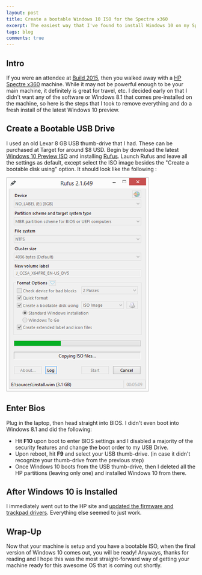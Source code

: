```yaml
---
layout: post
title: Create a bootable Windows 10 ISO for the Spectre x360 
excerpt: The easiest way that I've found to install Windows 10 on my Spectre x360
tags: blog
comments: true
---
```


## Intro


If you were an attendee at [Build 2015](http://www.buildwindows.com/), then you walked away with a [HP Spectre x360](http://store.hp.com/webapp/wcs/stores/servlet/us/en/mdp/Laptops/spectre-x360-211501--1) machine. While it may not be powerful enough to be your main machine, it definitely is great for travel, etc. I decided early on that I didn't want any of the software or Windows 8.1 that comes pre-installed on the machine, so here is the steps that I took to remove everything and do a fresh install of the latest Windows 10 preview. 

## Create a Bootable USB Drive

I used an old Lexar 8 GB USB thumb-drive that I had. These can be purchased at Target for around $8 USD. Begin by download the latest [Windows 10 Preview ISO](http://windows.microsoft.com/en-us/windows/preview-iso) and installing [Rufus](http://rufus.akeo.ie/). Launch Rufus and leave all the settings as default, except select the ISO image besides the "Create a bootable disk using" option. It should look like the following : 

![image](/files/rufusandwin10.png)

## Enter Bios

Plug in the laptop, then head straight into BIOS. I didn't even boot into Windows 8.1 and did the following:

* Hit **F10** upon boot to enter BIOS settings and I disabled a majority of the security features and change the boot order to my USB Drive. 
* Upon reboot, hit **F9** and select your USB thumb-drive. (in case it didn't recognize your thumb-drive from the previous step)
* Once Windows 10 boots from the USB thumb-drive, then I deleted all the HP partitions  (leaving only one) and installed Windows 10 from there. 


## After Windows 10 is Installed

I immediately went out to the HP site and [updated the firmware and trackpad drivers](http://support.hp.com/us-en/drivers/selfservice/HP-Spectre-x360-Convertible-PC-Series/7527520/model/7791778#Z7_3054ICK0KGTE30AQO5O3KA30R1). Everything else seemed to just work. 

## Wrap-Up

Now that your machine is setup and you have a bootable ISO, when the final version of Windows 10 comes out, you will be ready! Anyways, thanks for reading and I hope this was the most straight-forward way of getting your machine ready for this awesome OS that is coming out shortly. 

